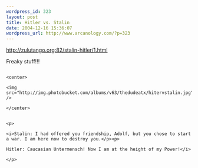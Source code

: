 ```yaml
--- 
wordpress_id: 323
layout: post
title: Hitler vs. Stalin
date: 2004-12-16 15:36:07
wordpress_url: http://www.arcanology.com/?p=323
---
```

<p>
                                                                                                                                                                                                                                                                                                                                                                                                                                                                                                                                                                                                                                                                                                <a href="http://zulutango.org:82/stalin-hitler/1.html">http://zulutango.org:82/stalin-hitl<wbr>er/1.html</a> <p>
                                                                                                                                                                                                                                                                                                                                                                                                                                                                                                                                                                                                                                                                                                  Freaky stuff!!!
                                                                                                                                                                                                                                                                                                                                                                                                                                                                                                                                                                                                                                                                                                </p>
                                                                                                                                                                                                                                                                                                                                                                                                                                                                                                                                                                                                                                                                                                
                                                                                                                                                                                                                                                                                                                                                                                                                                                                                                                                                                                                                                                                                                <center>
                                                                                                                                                                                                                                                                                                                                                                                                                                                                                                                                                                                                                                                                                                  <img src="http://img.photobucket.com/albums/v63/thedudeatx/hitervstalin.jpg" />
                                                                                                                                                                                                                                                                                                                                                                                                                                                                                                                                                                                                                                                                                                </center>
                                                                                                                                                                                                                                                                                                                                                                                                                                                                                                                                                                                                                                                                                                
                                                                                                                                                                                                                                                                                                                                                                                                                                                                                                                                                                                                                                                                                                <p>
                                                                                                                                                                                                                                                                                                                                                                                                                                                                                                                                                                                                                                                                                                  <i>Stalin: I had offered you friendship, Adolf, but you chose to start a war. I am here now to destroy you.</p><p>
                                                                                                                                                                                                                                                                                                                                                                                                                                                                                                                                                                                                                                                                                                    Hitler: Caucasian Untermensch! Now I am at the height of my Power!</i>
                                                                                                                                                                                                                                                                                                                                                                                                                                                                                                                                                                                                                                                                                                  </p>